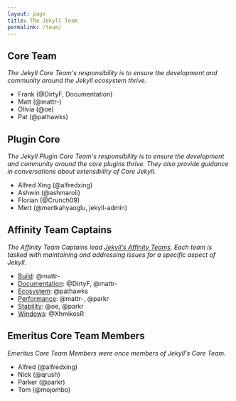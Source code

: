 ```yaml
---
layout: page
title: The Jekyll Team
permalink: /team/
---
```


## Core Team

*The Jekyll Core Team's responsibility is to ensure the development and
community around the Jekyll ecosystem thrive.*

- Frank (@DirtyF, Documentation)
- Matt (@mattr-)
- Olivia (@oe)
- Pat (@pathawks)

## Plugin Core

*The Jekyll Plugin Core Team's responsibility is to ensure the development and
community around the core plugins thrive. They also provide guidance in
conversations about extensibility of Core Jekyll.*

- Alfred Xing (@alfredxing)
- Ashwin (@ashmaroli)
- Florian (@Crunch09)
- Mert (@mertkahyaoglu, jekyll-admin)

## Affinity Team Captains

*The Affinity Team Captains lead [Jekyll's Affinity
Teams](https://teams.jekyllrb.com/). Each team is tasked with maintaining
and addressing issues for a specific aspect of Jekyll.*

- [Build](https://github.com/orgs/jekyll/teams/build): @mattr-
- [Documentation](https://github.com/orgs/jekyll/teams/documentation): @DirtyF, @mattr-
- [Ecosystem](https://github.com/orgs/jekyll/teams/ecosystem): @pathawks
- [Performance](https://github.com/orgs/jekyll/teams/performance): @mattr-, @parkr
- [Stability](https://github.com/orgs/jekyll/teams/stability): @oe, @parkr
- [Windows](https://github.com/orgs/jekyll/teams/windows): @XhmikosR

## Emeritus Core Team Members

*Emeritus Core Team Members were once members of Jekyll's Core Team.*

- Alfred (@alfredxing)
- Nick (@qrush)
- Parker (@parkr)
- Tom (@mojombo)
